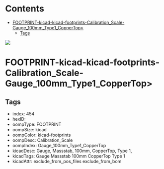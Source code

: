 



Contents
========

* [FOOTPRINT-kicad-kicad-footprints-Calibration_Scale-Gauge_100mm_Type1_CopperTop>](#footprint-kicad-kicad-footprints-calibration_scale-gauge_100mm_type1_coppertop)
	* [Tags](#tags)
  
![][im]
# FOOTPRINT-kicad-kicad-footprints-Calibration_Scale-Gauge_100mm_Type1_CopperTop>

## Tags

- index: 454
- hexID: 
- oompType: FOOTPRINT
- oompSize: kicad
- oompColor: kicad-footprints
- oompDesc: Calibration_Scale
- oompIndex: Gauge_100mm_Type1_CopperTop
- kicadDesc: Gauge, Massstab, 100mm, CopperTop, Type 1,
- kicadTags: Gauge Massstab 100mm CopperTop Type 1
- kicadAttr: exclude_from_pos_files exclude_from_bom



[im]: image.png

